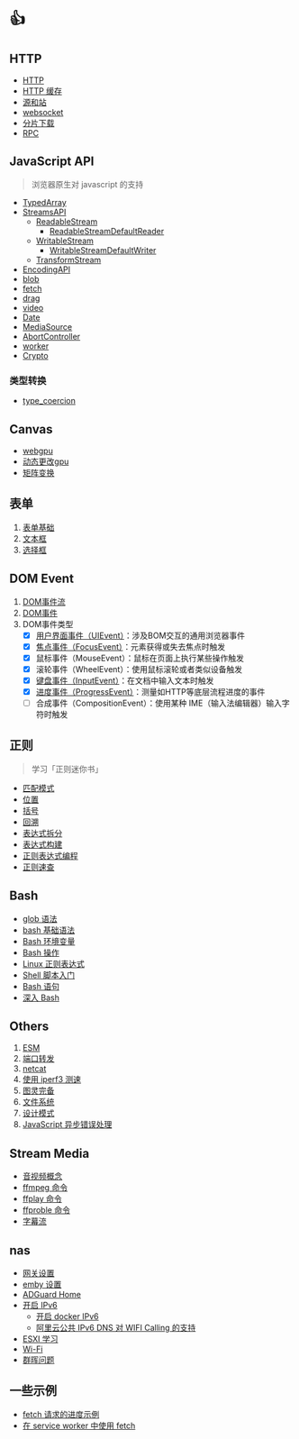 # 👍

## HTTP

* [HTTP](http/http.md)
* [HTTP 缓存](http/HTTP_Cache.md)
* [源和站](http/origin_and_site.md)
* [websocket](http/websocket.md)
* [分片下载](http/splitter_file.md)
* [RPC](http/rpc.md)

## JavaScript API

>浏览器原生对 javascript 的支持

* [TypedArray](./JavascriptAPI/TypedArray.md)
* [StreamsAPI](./JavascriptAPI/StreamsAPI.md)
  * [ReadableStream](./JavascriptAPI/StreamsAPI.md#readablestream)
    * [ReadableStreamDefaultReader](./JavascriptAPI/StreamsAPI.md#readablestreamdefaultreader)
  * [WritableStream](./JavascriptAPI/WritableStream.md)
    * [WritableStreamDefaultWriter](./JavascriptAPI/WritableStream.md#writablestreamdefaultwriter)
  * [TransformStream](./JavascriptAPI/TransformStream.md)
* [EncodingAPI](./JavascriptAPI/EncodingAPI.md)
* [blob](./JavascriptAPI/blob.md)
* [fetch](./JavascriptAPI/Fetch.md)
* [drag](./JavascriptAPI/drag.md)
* [video](./JavascriptAPI/video.md)
* [Date](./JavascriptAPI/Date.md)
* [MediaSource](./JavascriptAPI/MediaSource.md)
* [AbortController](./JavascriptAPI/AbortController.md)
* [worker](./JavascriptAPI/worker.md)
* [Crypto](./JavascriptAPI/Cryptography.md)

### 类型转换

* [type_coercion](./JavascriptAPI/type_coercion.md)

## Canvas

* [webgpu](./Canvas/webgpu.md)
* [动态更改gpu](./Canvas/webgpu.md)
* [矩阵变换](./Canvas/矩阵变换.md)

## 表单

1. [表单基础](./form/表单基础.md)
2. [文本框](./form/文本框编程.md)
3. [选择框](./form/选择框编程.md)

## DOM Event

1. [DOM事件流](./DOMEvent/DOM事件流.md)
2. [DOM事件](./DOMEvent/DOM事件.md)
3. DOM事件类型
   * [x] [用户界面事件（UIEvent）](./DOMEvent/键盘事件.md#用户界面事件)：涉及BOM交互的通用浏览器事件
   * [x] [焦点事件（FocusEvent）](./DOMEvent/键盘事件.md#焦点事件)：元素获得或失去焦点时触发
   * [x] 鼠标事件（MouseEvent）：鼠标在页面上执行某些操作触发
   * [x] 滚轮事件（WheelEvent）：使用鼠标滚轮或者类似设备触发
   * [x] [键盘事件（InputEvent）](./DOMEvent/键盘事件.md#键盘事件)：在文档中输入文本时触发
   * [x] [进度事件（ProgressEvent）](./DOMEvent/进度事件.md)：测量如HTTP等底层流程进度的事件
   * [ ] 合成事件（CompositionEvent）：使用某种 IME（输入法编辑器）输入字符时触发

## 正则

> 学习「正则迷你书」

* [匹配模式](regular/01正则表达式的匹配模式.md)
* [位置](regular/02正则表达式位置匹配.md)
* [括号](regular/03正则表达式括号的作用.md)
* [回溯](regular/04正则表达式回溯法.md)
* [表达式拆分](regular/05正则表达式拆分.md)
* [表达式构建](regular/06正则表达式构建.md)
* [正则表达式编程](regular/07正则表达式编程.md)
* [正则速查](regular/08速查.md)

## Bash

* [glob 语法](Bash/00.glob.md)
* [bash 基础语法](Bash/01.Bash基础语法.md)
* [Bash 环境变量](Bash/02.Bash环境变量.md)
* [Bash 操作](Bash/03.Bash操作.md)
* [Linux 正则表达式](Bash/04.Linux正则表达式.md)
* [Shell 脚本入门](Bash/05.Shell脚本入门.md)
* [Bash 语句](Bash/06.Shell语句.md)
* [深入 Bash](Bash/others.md)

## Others

1. [ESM](./others/ESM.md)
2. [端口转发](./others/端口转发.md)
3. [netcat](./others/netcat.md)
4. [使用 iperf3 测速](./others/iperf3.md)
5. [图灵完备](./others/Turing_Complete.md)
6. [文件系统](./others/FileSystem.md)
7. [设计模式](./others/design_pattern.md)
8. [JavaScript 异步错误处理](./others/error_promise.md)

## Stream Media

* [音视频概念](./Stream_media/Video_and_Audio.md)
* [ffmpeg 命令](./Stream_media/ffmpeg.md)
* [ffplay 命令](./Stream_media/ffplay.md)
* [ffproble 命令](./Stream_media/ffprobe.md)
* [字幕流](./Stream_media/字幕流.md)

## nas

* [网关设置](./nas_and_network/OpenWrt.md)
* [emby 设置](./nas_and_network/emby%20流媒体管理.md)
* [ADGuard Home](./nas_and_network/Adguard_home.md)
* [开启 IPv6](./nas_and_network/IPv6.md)
  * [开启 docker IPv6](./nas_and_network/IPv6.md#群晖-docker-中设置-ipv6)
  * [阿里云公共 IPv6 DNS 对 WIFI Calling 的支持](./nas_and_network/IPv6.md#wifi-calling)
* [ESXI 学习](./nas_and_network/Esxi.md)
* [Wi-Fi](./nas_and_network/Wi-Fi.md)
* [群晖问题](./nas_and_network/Synology.md)

## 一些示例

* [fetch 请求的进度示例](./JavascriptAPI/fetch/index_basic.html)
* [在 service worker 中使用 fetch](./JavascriptAPI/fetch/service_worker/index.html)
